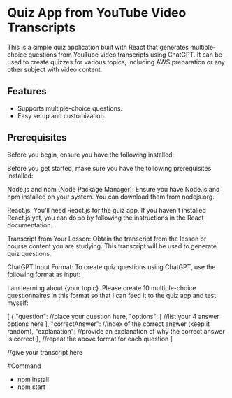 # Quiz App from YouTube Video Transcripts

This is a simple quiz application built with React that generates multiple-choice questions from YouTube video transcripts using ChatGPT. It can be used to create quizzes for various topics, including AWS preparation or any other subject with video content.

## Features

- Supports multiple-choice questions.
- Easy setup and customization.

## Prerequisites

Before you begin, ensure you have the following installed:

Before you get started, make sure you have the following prerequisites installed:

Node.js and npm (Node Package Manager): Ensure you have Node.js and npm installed on your system. You can download them from nodejs.org.

React.js: You'll need React.js for the quiz app. If you haven't installed React.js yet, you can do so by following the instructions in the React documentation.

Transcript from Your Lesson: Obtain the transcript from the lesson or course content you are studying. This transcript will be used to generate quiz questions.

ChatGPT Input Format: To create quiz questions using ChatGPT, use the following format as input:

I am learning about {your topic}. Please create 10 multiple-choice questionnaires in this format so that I can feed it to the quiz app and test myself:

[
  {
    "question": //place your question here,
    "options": [
      //list your 4 answer options here
    ],
    "correctAnswer": //index of the correct answer (keep it random),
    "explanation": //provide an explanation of why the correct answer is correct
  },
  //repeat the above format for each question
]

//give your transcript here



#Command
- npm install
- npm start